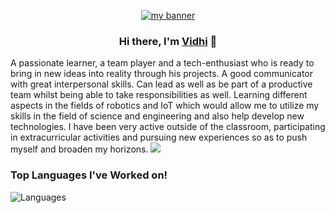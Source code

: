 <p align="center">
  <a href="https://github.com/vidhi09-tech/" target="_blank" rel="noreferrer"><img src="https://user-images.githubusercontent.com/63573906/151293073-8a98872e-f72f-43b1-b063-32b0bd7faef0.png" alt="my banner"></a>
</p>

<h3 align="center">
Hi there, I'm <a href="https://github.com/vidhi09-tech/" target="_blank" rel="noreferrer">Vidhi</a> 👋
</h3>
A passionate learner, a team player and a tech-enthusiast who is ready to bring in new ideas into reality through his projects. A good communicator with great interpersonal skills. Can lead as well as be part of a productive team whilst being able to take responsibilities as well. Learning different aspects in the fields of robotics and IoT which would allow me to utilize my skills in the field of science and engineering and also help develop new technologies. I have been very active outside of the classroom, participating in extracurricular activities and pursuing new experiences so as to push myself and broaden my horizons.

<!--
**vidhi09-tech/vidhi09-tech** is a ✨ _special_ ✨ repository because its `README.md` (this file) appears on your GitHub profile.



Here are some ideas to get you started:

- 🔭 I’m currently working on ...
- 🌱 I’m currently learning ...
- 👯 I’m looking to collaborate on ...
- 🤔 I’m looking for help with ...
- 💬 Ask me about ...
- 📫 How to reach me: ...
- 😄 Pronouns: ...
- ⚡ Fun fact: ...
-->
<img src="https://github-readme-stats.vercel.app/api?username=vidhi09-tech&&show_icons=true&title_color=ffffff&icon_color=bb2acf&text_color=daf7dc&bg_color=151515">


### Top Languages I've Worked on!
![Languages](https://github-readme-stats.anuraghazra1.vercel.app/api/top-langs/?username=vidhi09-tech&layout=compact&theme=chartreuse-dark)

